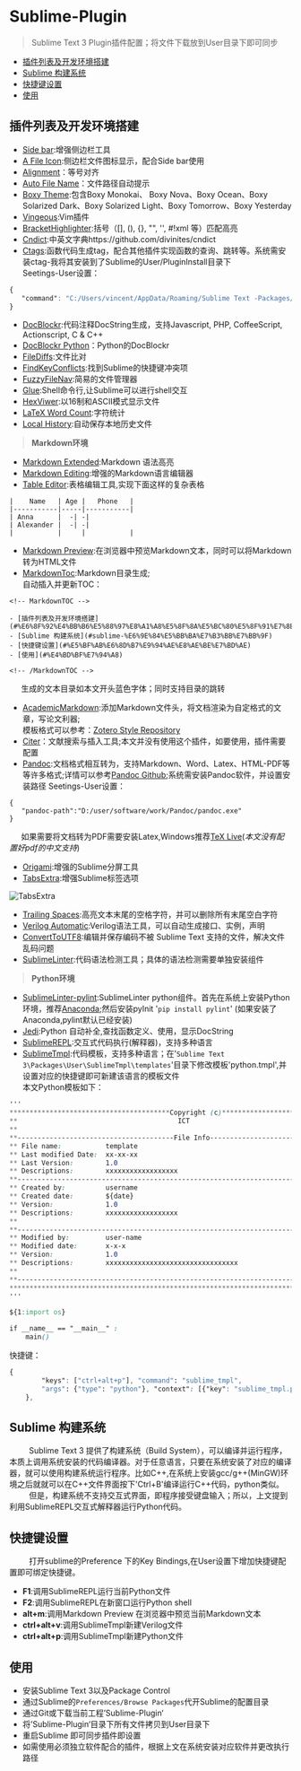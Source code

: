 # Sublime-Plugin 
>Sublime Text 3 Plugin插件配置；将文件下载放到User目录下即可同步

<!-- MarkdownTOC -->

- [插件列表及开发环境搭建](#%E6%8F%92%E4%BB%B6%E5%88%97%E8%A1%A8%E5%8F%8A%E5%BC%80%E5%8F%91%E7%8E%AF%E5%A2%83%E6%90%AD%E5%BB%BA)
- [Sublime 构建系统](#sublime-%E6%9E%84%E5%BB%BA%E7%B3%BB%E7%BB%9F)
- [快捷键设置](#%E5%BF%AB%E6%8D%B7%E9%94%AE%E8%AE%BE%E7%BD%AE)
- [使用](#%E4%BD%BF%E7%94%A8)

<!-- /MarkdownTOC -->

## 插件列表及开发环境搭建
- [Side bar](https://github.com/SideBarEnhancements-org/SideBarEnhancements):增强侧边栏工具
- [A File Icon](https://github.com/ihodev/a-file-icon):侧边栏文件图标显示，配合Side bar使用
- [Alignment](https://github.com/wbond/sublime_alignment)：等号对齐
- [Auto File Name](https://github.com/BoundInCode/AutoFileName)：文件路径自动提示
- [Boxy Theme](https://github.com/ihodev/sublime-boxy):包含Boxy Monokai、 Boxy Nova、Boxy Ocean、Boxy Solarized Dark、Boxy Solarized Light、Boxy Tomorrow、Boxy Yesterday
- [Vingeous](https://github.com/guillermooo/Vintageous):Vim插件
- [BracketHighlighter](https://github.com/facelessuser/BracketHighlighter):括号（[], (), {}, "", '', #!xml <tag></tag>等）匹配高亮
- [Cndict](https://github.com/divinites/cndict):中英文字典https://github.com/divinites/cndict
- [Ctags](https://github.com/SublimeText/CTags):函数代码生成tag，配合其他插件实现函数的查询、跳转等。系统需安装ctag-我将其安装到了Sublime的User/PluginInstall目录下  
Seetings-User设置：
```css
{
   "command": "C:/Users/vincent/AppData/Roaming/Sublime Text -Packages/User/PluginInstall/ctags-ctags.exe"
}
```
- [DocBlockr](https://github.com/spadgos/sublime-jsdocs):代码注释DocString生成，支持Javascript, PHP, CoffeeScript, Actionscript, C & C++
- [DocBlockr Python](https://github.com/adambullmer/sublime_docblockr_python)：Python的DocBlockr
- [FileDiffs](https://github.com/colinta/SublimeFileDiffs):文件比对
- [FindKeyConflicts](https://github.com/skuroda/FindKeyConflicts):找到Sublime的快捷键冲突项
- [FuzzyFileNav](https://github.com/facelessuser/FuzzyFileNav):简易的文件管理器
- [Glue](https://github.com/chrissimpkins/glue/issues):Shell命令行,让Sublime可以进行shell交互
- [HexViwer](https://github.com/facelessuser/HexViewer):以16制和ASCII模式显示文件
- [LaTeX Word Count](https://github.com/kevinstadler/SublimeLaTeXWordCount):字符统计
- [Local History](https://github.com/vishr/local-history):自动保存本地历史文件

>**Markdown环境**

- [Markdown Extended](https://github.com/jonschlinkert/sublime-markdown-extended):Markdown 语法高亮
- [Markdown Editing](https://github.com/SublimeText-Markdown/MarkdownEditing):增强的Markdown语言编辑器
- [Table Editor](https://github.com/vkocubinsky/SublimeTableEditor):表格编辑工具,实现下面这样的复杂表格
```
|    Name   | Age |   Phone   |
|-----------|-----|-----------|
| Anna      |  -| -|
| Alexander |  -| -|
|           |     |           |
```
- [Markdown Preview](https://github.com/revolunet/sublimetext-markdown-preview):在浏览器中预览Markdown文本，同时可以将Markdown转为HTML文件
- [MarkdownToc](https://github.com/naokazuterada/MarkdownTOC):Markdown目录生成;  
自动插入并更新TOC：
```
<!-- MarkdownTOC -->

- [插件列表及开发环境搭建](#%E6%8F%92%E4%BB%B6%E5%88%97%E8%A1%A8%E5%8F%8A%E5%BC%80%E5%8F%91%E7%8E%AF%E5%A2%83%E6%90%AD%E5%BB%BA)
- [Sublime 构建系统](#sublime-%E6%9E%84%E5%BB%BA%E7%B3%BB%E7%BB%9F)
- [快捷键设置](#%E5%BF%AB%E6%8D%B7%E9%94%AE%E8%AE%BE%E7%BD%AE)
- [使用](#%E4%BD%BF%E7%94%A8)

<!-- /MarkdownTOC -->
```
&emsp;&ensp;生成的文本目录如本文开头蓝色字体；同时支持目录的跳转

- [AcademicMarkdown](https://github.com/mangecoeur/AcademicMarkdown):添加Markdown文件头，将文档渲染为自定格式的文章，写论文利器;  
模板格式可以参考：[Zotero Style Repository](https://www.zotero.org/styles)
- [Citer](https://github.com/mangecoeur/Citer)：文献搜索与插入工具;本文并没有使用这个插件，如要使用，插件需要配置
- [Pandoc](https://github.com/larlequin/PandocAcademic):文档格式相互转为，支持Markdown、Word、Latex、HTML-PDF等等许多格式;详情可以参考[Pandoc Github](https://github.com/tbfisher/sublimetext-Pandoc);系统需安装Pandoc软件，并设置安装路径
Seetings-User设置：
```
{
   "pandoc-path":"D:/user/software/work/Pandoc/pandoc.exe"
}
```
&emsp;&ensp;如果需要将文档转为PDF需要安装Latex,Windows推荐[TeX Live](https://www.tug.org/texlive/acquire-netinstall.html)(*本文没有配置好pdf的中文支持*)
- [Origami](https://github.com/SublimeText/Origami):增强的Sublime分屏工具
- [TabsExtra](https://github.com/facelessuser/TabsExtra):增强Sublime标签选项

![TabsExtra](http://iostream.io/wp-content/uploads/2017/12/Menu.png)

- [Trailing Spaces](https://github.com/SublimeText/TrailingSpaces):高亮文本末尾的空格字符，并可以删除所有末尾空白字符
- [Verilog Automatic](https://github.com/Tian-Changsong/Verilog-Automatic):Verilog语法工具，可以自动生成接口、实例，声明
- [ConvertToUTF8](https://github.com/seanliang/ConvertToUTF8):编辑并保存编码不被 Sublime Text 支持的文件，解决文件乱码问题
- [SublimeLinter](https://github.com/SublimeLinter/SublimeLinter3):代码语法检测工具；具体的语法检测需要单独安装组件

>**Python环境**

- [SublimeLinter-pylint](https://github.com/SublimeLinter/SublimeLinter-pylint):SublimeLinter python组件。首先在系统上安装Python环境，推荐[Anaconda](https://www.anaconda.com/download/);然后安装pyInit '`pip install pylint`' (如果安装了Anaconda,pylint默认已经安装)
- [Jedi](https://github.com/srusskih/SublimeJEDI):Python 自动补全,查找函数定义、使用，显示DocString
- [SublimeREPL](https://github.com/wuub/SublimeREPL):交互式代码执行(解释器)，支持多种语言
- [SublimeTmpl](https://github.com/kairyou/SublimeTmpl):代码模板，支持多种语言；在'`Sublime Text 3\Packages\User\SublimeTmpl\templates`'目录下修改模板'python.tmpl',并设置对应的快捷键即可新建该语言的模板文件  
本文Python模板如下：

```css
'''
****************************************Copyright (c)**************************************************
**                                        ICT
**                                     
**---------------------------------------File Info-----------------------------------------------------
** File name:           template
** Last modified Date:  xx-xx-xx
** Last Version:        1.0
** Descriptions:        xxxxxxxxxxxxxxxxxx
**------------------------------------------------------------------------------------------------------
** Created by:          username
** Created date:        ${date}
** Version:             1.0
** Descriptions:        xxxxxxxxxxxxxxxxxx
**
**------------------------------------------------------------------------------------------------------
** Modified by:         user-name
** Modified date:       x-x-x   
** Version:             1.0
** Descriptions:        xxxxxxxxxxxxxxxxxxxxxxxxxxxxxxxxx
**
**------------------------------------------------------------------------------------------------------
********************************************************************************************************
'''

${1:import os}

if __name__ == "__main__" :
    main()

```

快捷键：

```css
{
        "keys": ["ctrl+alt+p"], "command": "sublime_tmpl",
        "args": {"type": "python"}, "context": [{"key": "sublime_tmpl.py"}]
    },
```

## Sublime 构建系统
&emsp;&emsp;&ensp;Sublime Text 3 提供了构建系统（Build System），可以编译并运行程序，本质上调用系统安装的代码编译器。对于任意语言，只要在系统安装了对应的编译器，就可以使用构建系统运行程序。比如C++,在系统上安装gcc/g++(MinGW)环境之后就就可以在C++文件界面按下'Ctrl+B'编译运行C++代码，python类似。  
&emsp;&emsp;&ensp;但是，构建系统不支持交互式界面，即程序接受键盘输入；所以，上文提到利用SublimeREPL交互式解释器运行Python代码。

## 快捷键设置
&emsp;&emsp;&ensp;打开sublime的Preference 下的Key Bindings,在User设置下增加快捷键配置即可绑定快捷键。

- **F1**:调用SublimeREPL运行当前Python文件
- **F2**:调用SublimeREPL在新窗口运行Python shell
- **alt+m**:调用Markdown Preview 在浏览器中预览当前Markdown文本
- **ctrl+alt+v**:调用SublimeTmpl新建Verilog文件
- **ctrl+alt+p**:调用SublimeTmpl新建Python文件

## 使用
- 安装Sublime Text 3以及Package Control
- 通过Sublime的`Preferences/Browse Packages`代开Sublime的配置目录
- 通过Git或下载当前工程’Sublime-Plugin‘
- 将’Sublime-Plugin‘目录下所有文件拷贝到User目录下
- 重启Sublime 即可同步插件即设置
- 如需使用必须独立软件配合的插件，根据上文在系统安装对应软件并更改执行路径
